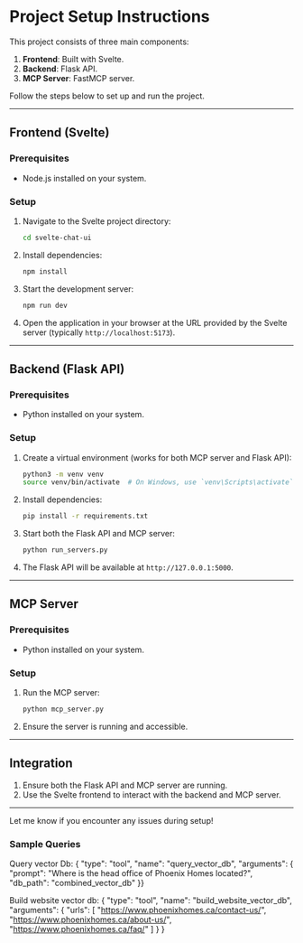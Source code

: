 # Project Setup Instructions

This project consists of three main components:
1. **Frontend**: Built with Svelte.
2. **Backend**: Flask API.
3. **MCP Server**: FastMCP server.

Follow the steps below to set up and run the project.

---

## Frontend (Svelte)

### Prerequisites
- Node.js installed on your system.

### Setup
1. Navigate to the Svelte project directory:
   ```bash
   cd svelte-chat-ui
   ```
2. Install dependencies:
   ```bash
   npm install
   ```
3. Start the development server:
   ```bash
   npm run dev
   ```
4. Open the application in your browser at the URL provided by the Svelte server (typically `http://localhost:5173`).

---

## Backend (Flask API)

### Prerequisites
- Python installed on your system.

### Setup
1. Create a virtual environment (works for both MCP server and Flask API):
   ```bash
   python3 -m venv venv
   source venv/bin/activate  # On Windows, use `venv\Scripts\activate`
   ```
2. Install dependencies:
   ```bash
   pip install -r requirements.txt
   ```
2. Start both the Flask API and MCP server:
   ```bash
   python run_servers.py
   ```
3. The Flask API will be available at `http://127.0.0.1:5000`.

---

## MCP Server

### Prerequisites
- Python installed on your system.

### Setup
1. Run the MCP server:
   ```bash
   python mcp_server.py
   ```
2. Ensure the server is running and accessible.

---

## Integration

1. Ensure both the Flask API and MCP server are running.
2. Use the Svelte frontend to interact with the backend and MCP server.

---

Let me know if you encounter any issues during setup!

### Sample Queries

Query vector Db: { "type": "tool", "name": "query_vector_db", "arguments": { "prompt": "Where is the head office of Phoenix Homes located?", "db_path": "combined_vector_db" }}

Build website vector db: {
  "type": "tool",
  "name": "build_website_vector_db",
  "arguments": {
    "urls": [
      "https://www.phoenixhomes.ca/contact-us/",
      "https://www.phoenixhomes.ca/about-us/",
      "https://www.phoenixhomes.ca/faq/"
    ]
  }
}
